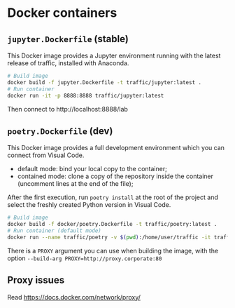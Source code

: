 # Docker containers

## `jupyter.Dockerfile` (stable)

This Docker image provides a Jupyter environment running with the latest release of traffic, installed with Anaconda.

```sh
# Build image
docker build -f jupyter.Dockerfile -t traffic/jupyter:latest .
# Run container
docker run -it -p 8888:8888 traffic/jupyter:latest
```

Then connect to http://localhost:8888/lab

## `poetry.Dockerfile` (dev)

This Docker image provides a full development environment which you can connect from Visual Code.

- default mode: bind your local copy to the container;
- contained mode: clone a copy of the repository inside the container (uncomment lines at the end of the file);

After the first execution, run `poetry install` at the root of the project and select the freshly created Python version in Visual Code.

```sh
# Build image
docker build -f docker/poetry.Dockerfile -t traffic/poetry:latest .
# Run container (default mode)
docker run --name traffic/poetry -v $(pwd):/home/user/traffic -it traffic/poetry
```

There is a `PROXY` argument you can use when building the image, with the option
`--build-arg PROXY=http://proxy.corporate:80`

## Proxy issues

Read https://docs.docker.com/network/proxy/
